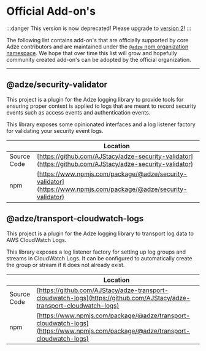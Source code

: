 # Official Add-on's

:::danger
This version is now deprecated! Please upgrade to [version 2](https://adzejs.com/)!
:::

The following list contains add-on's that are officially supported by core Adze contributors and are maintained under the [`@adze` npm organization namespace](). We hope that over time this list will grow and hopefully community created add-on's can be adopted by the official organization.

---

## @adze/security-validator

This project is a plugin for the Adze logging library to provide tools for ensuring proper context is applied to logs that are meant to record security events such as access events and authentication events.

This library exposes some opinionated interfaces and a log listener factory for validating your security event logs.

|             | Location                                                                                                         |
| ----------- | ---------------------------------------------------------------------------------------------------------------- |
| Source Code | [https://github.com/AJStacy/adze-security-validator](https://github.com/AJStacy/adze-security-validator)         |
| npm         | [https://www.npmjs.com/package/@adze/security-validator](https://www.npmjs.com/package/@adze/security-validator) |

## @adze/transport-cloudwatch-logs

This project is a plugin for the Adze logging library to transport log data to AWS CloudWatch Logs.

This library exposes a log listener factory for setting up log groups and streams in CloudWatch Logs. It can be configured to automatically create the group or stream if it does not already exist.

|             | Location                                                                                                                       |
| ----------- | ------------------------------------------------------------------------------------------------------------------------------ |
| Source Code | [https://github.com/AJStacy/adze-transport-cloudwatch-logs](https://github.com/AJStacy/adze-transport-cloudwatch-logs)         |
| npm         | [https://www.npmjs.com/package/@adze/transport-cloudwatch-logs](https://www.npmjs.com/package/@adze/transport-cloudwatch-logs) |
